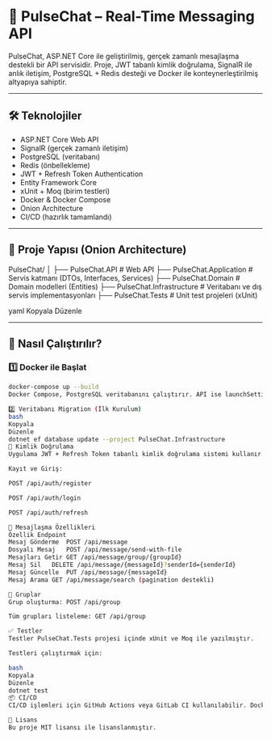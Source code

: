 # 📡 PulseChat – Real-Time Messaging API

PulseChat, ASP.NET Core ile geliştirilmiş, gerçek zamanlı mesajlaşma destekli bir API servisidir. Proje, JWT tabanlı kimlik doğrulama, SignalR ile anlık iletişim, PostgreSQL + Redis desteği ve Docker ile konteynerleştirilmiş altyapıya sahiptir.

---

## 🛠️ Teknolojiler

- ASP.NET Core Web API
- SignalR (gerçek zamanlı iletişim)
- PostgreSQL (veritabanı)
- Redis (önbellekleme)
- JWT + Refresh Token Authentication
- Entity Framework Core
- xUnit + Moq (birim testleri)
- Docker & Docker Compose
- Onion Architecture
- CI/CD (hazırlık tamamlandı)

---

## 📂 Proje Yapısı (Onion Architecture)

PulseChat/
│
├── PulseChat.API # Web API
├── PulseChat.Application # Servis katmanı (DTOs, Interfaces, Services)
├── PulseChat.Domain # Domain modelleri (Entities)
├── PulseChat.Infrastructure # Veritabanı ve dış servis implementasyonları
├── PulseChat.Tests # Unit test projeleri (xUnit)

yaml
Kopyala
Düzenle

---

## 🚀 Nasıl Çalıştırılır?

### 1️⃣ Docker ile Başlat

```bash
docker-compose up --build
Docker Compose, PostgreSQL veritabanını çalıştırır. API ise launchSettings.json veya varsayılan https://localhost:5001 adresinden çalışır.

2️⃣ Veritabanı Migration (İlk Kurulum)
bash
Kopyala
Düzenle
dotnet ef database update --project PulseChat.Infrastructure
🔐 Kimlik Doğrulama
Uygulama JWT + Refresh Token tabanlı kimlik doğrulama sistemi kullanır.

Kayıt ve Giriş:

POST /api/auth/register

POST /api/auth/login

POST /api/auth/refresh

💬 Mesajlaşma Özellikleri
Özellik	Endpoint
Mesaj Gönderme	POST /api/message
Dosyalı Mesaj	POST /api/message/send-with-file
Mesajları Getir	GET /api/message/group/{groupId}
Mesaj Sil	DELETE /api/message/{messageId}?senderId={senderId}
Mesaj Güncelle	PUT /api/message/{messageId}
Mesaj Arama	GET /api/message/search (pagination destekli)

👥 Gruplar
Grup oluşturma: POST /api/group

Tüm grupları listeleme: GET /api/group

✅ Testler
Testler PulseChat.Tests projesi içinde xUnit ve Moq ile yazılmıştır.

Testleri çalıştırmak için:

bash
Kopyala
Düzenle
dotnet test
📦 CI/CD
CI/CD işlemleri için GitHub Actions veya GitLab CI kullanılabilir. Docker build + test aşamaları başarıyla çalışmaktadır.

📄 Lisans
Bu proje MIT lisansı ile lisanslanmıştır.
